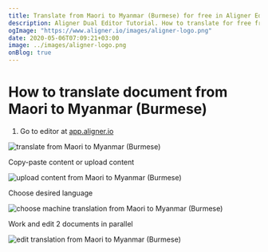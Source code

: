 ```yaml
---
title: Translate from Maori to Myanmar (Burmese) for free in Aligner Editor
description: Aligner Dual Editor Tutorial. How to translate for free from Maori to Myanmar (Burmese). Aligner is multilingual document management platform. 
ogImage: "https://www.aligner.io/images/aligner-logo.png"
date: 2020-05-06T07:09:21+03:00
image: ../images/aligner-logo.png
onBlog: true
---
```


# How to translate document from Maori to Myanmar (Burmese)

1. Go to editor at [app.aligner.io](https://app.aligner.io "Aligner App web page")

![translate from Maori to Myanmar (Burmese)](../aligner-blank-editor.png "translate from Maori to Myanmar (Burmese)")

Copy-paste content or upload content

![upload content from Maori to Myanmar (Burmese)](../aligner-uploaded-document.png "upload content from Maori to Myanmar (Burmese)")

Choose desired language

![choose machine translation from Maori to Myanmar (Burmese)](../aligner-language-dropdown.png "choose machine translation from Maori to Myanmar (Burmese)")

Work and edit 2 documents in parallel

![edit translation from Maori to Myanmar (Burmese)](../aligner-double-sitded-editor.png "edit translation from Maori to Myanmar (Burmese)")

